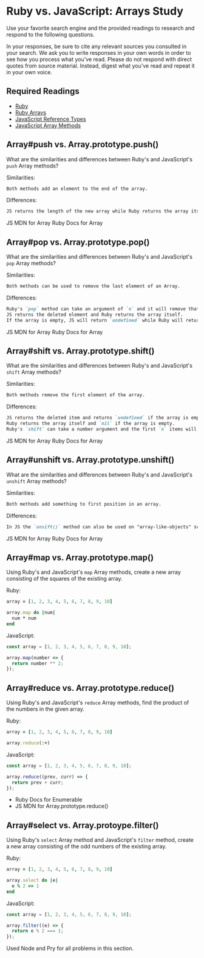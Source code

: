 # Ruby vs. JavaScript: Arrays Study

Use your favorite search engine and the provided readings to research and
respond to the following questions.

In your responses, be sure to cite any relevant sources you consulted in your
search. We ask you to write responses in your own words in order to see how you
process what you've read. Please do not respond with direct quotes from source
material. Instead, digest what you've read and repeat it in your own voice.

## Required Readings

-   [Ruby](https://github.com/ga-wdi-boston/ruby)
-   [Ruby Arrays](https://github.com/ga-wdi-boston/ruby-arrays)
-   [JavaScript Reference Types](https://github.com/ga-wdi-boston/js-reference-types)
-   [JavaScript Array Methods](https://github.com/ga-wdi-boston/js-array-methods)

## Array#push vs. Array.prototype.push()

What are the similarities and differences between Ruby's and JavaScript's `push`
Array methods?

Similarities:

```md
Both methods add an element to the end of the array.
```

Differences:

```md
JS returns the length of the new array while Ruby returns the array itself.
```

JS MDN for Array
Ruby Docs for Array

## Array#pop vs. Array.prototype.pop()

What are the similarities and differences between Ruby's and JavaScript's `pop`
Array methods?

Similarities:

```md
Both methods can be used to remove the last element of an Array.
```

Differences:

```md
Ruby's `pop` method can take an argument of `n` and it will remove that number of elements from the end of the array.
JS returns the deleted element and Ruby returns the array itself.
If the array is empty, JS will return `undefined` while Ruby will return `nil`.
```

JS MDN for Array
Ruby Docs for Array

## Array#shift vs. Array.prototype.shift()

What are the similarities and differences between Ruby's and JavaScript's
`shift` Array methods?

Similarities:

```md
Both methods remove the first element of the array.
```

Differences:

```md
JS returns the deleted item and returns `undefined` if the array is empty.
Ruby returns the array itself and `nil` if the array is empty.
Ruby's `shift` can take a number argument and the first `n` items will be deleted from the array.
```

JS MDN for Array
Ruby Docs for Array

## Array#unshift vs. Array.prototype.unshift()

What are the similarities and differences between Ruby's and JavaScript's
`unshift` Array methods?

Similarities:

```md
Both methods add something to first position in an array.
```

Differences:

```md
In JS the `unsift()` method can also be used on "array-like-objects" such as `arguments`.
```

JS MDN for Array
Ruby Docs for Array

## Array#map vs. Array.prototype.map()

Using Ruby's and JavaScript's `map` Array methods, create a new array consisting
of the squares of the existing array.

Ruby:

```ruby
array = [1, 2, 3, 4, 5, 6, 7, 8, 9, 10]

array.map do |num|
  num * num
end
```

JavaScript:

```javascript
const array = [1, 2, 3, 4, 5, 6, 7, 8, 9, 10];

array.map(number => {
  return number ** 2;
});
```

## Array#reduce vs. Array.prototype.reduce()

Using Ruby's and JavaScript's `reduce` Array methods, find the product of the
numbers in the given array.

Ruby:

```ruby
array = [1, 2, 3, 4, 5, 6, 7, 8, 9, 10]

array.reduce(:+)
```

JavaScript:

```javascript
const array = [1, 2, 3, 4, 5, 6, 7, 8, 9, 10];

array.reduce((prev, curr) => {
  return prev + curr;
});
```

- Ruby Docs for Enumerable
- JS MDN for Array.prototype.reduce()

## Array#select vs. Array.protoype.filter()

Using Ruby's `select` Array method and JavaScript's `filter` method, create a
new array consisting of the odd numbers of the existing array.

Ruby:

```ruby
array = [1, 2, 3, 4, 5, 6, 7, 8, 9, 10]

array.select do |e|
  e % 2 == 1
end
```

JavaScript:

```javascript
const array = [1, 2, 3, 4, 5, 6, 7, 8, 9, 10];

array.filter((e) => {
  return e % 2 === 1;
});
```

Used Node and Pry for all problems in this section.
